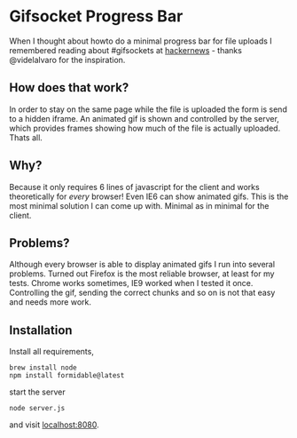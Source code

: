 # Gifsocket Progress Bar

When I thought about howto do a minimal progress bar for file uploads I remembered reading about #gifsockets at [hackernews](http://news.ycombinator.com/item?id=4521334) - thanks @videlalvaro for the inspiration.

## How does that work?

In order to stay on the same page while the file is uploaded the form is send to a hidden iframe.
An animated gif is shown and controlled by the server, which provides frames showing how much of the file is actually uploaded.
Thats all.

## Why?

Because it only requires 6 lines of javascript for the client and works theoretically for _every_ browser! Even IE6 can show animated gifs.
This is the most minimal solution I can come up with. Minimal as in minimal for the client.

## Problems?

Although every browser is able to display animated gifs I run into several problems. Turned out Firefox is the most reliable browser, at least for my tests. Chrome works sometimes, IE9 worked when I tested it once.
Controlling the gif, sending the correct chunks and so on is not that easy and needs more work.

## Installation

Install all requirements,

    brew install node
    npm install formidable@latest

start the server

    node server.js

and visit [localhost:8080](http://localhost:8080).
